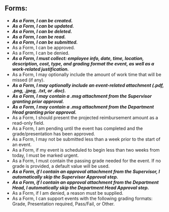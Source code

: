 ## Forms:
* ***As a Form, I can be created.***
* ***As a Form, I can be updated.***
* ***As a Form, I can be deleted.***
* ***As a Form, I can be read.***
* ***As a Form, I can be submitted.***
* As a Form, I can be approved.
* As a Form, I can be denied.
* ***As a Form, I must collect: employee info, date, time, location, description, cost, type, and grading format the event, as well as a work-related justification.***
* As a Form, I may optionally include the amount of work time that will be missed (if any).
* ***As a Form, I may optionally include an event-related attachment (.pdf, .png, .jpeg, .txt, or .doc).***
* ***As a Form, I may contain a .msg attachment from the Supervisor granting prior approval.***
* ***As a Form, I may contain a .msg attachment from the Department Head granting prior approval.***
* As a Form, I should present the projected reimbursement amount as a read-only field.
* As a Form, I am pending until the event has completed and the grade/presentation has been approved.
* As a Form, I may not be submitted less than a week prior to the start of an event.
* As a Form, if my event is scheduled to begin less than two weeks from today, I must be marked urgent.
* As a Form, I must contain the passing grade needed for the event. If no grade is provided, a default value will be used.
* ***As a Form, if I contain an approval attachment from the Supervisor, I automatically skip the Supervisor Approval step.***
* ***As a Form, if I contain an approval attachment from the Department Head, I automatically skip the Department Head Approval step.***
* As a Form, if I am denied, a reason must be supplied.
* As a Form, I can support events with the following grading formats: Grade, Presentation required, Pass/Fail, or Other.